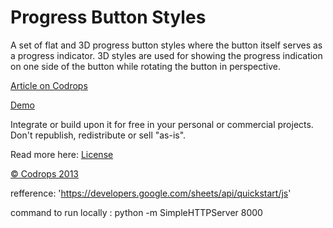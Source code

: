 
Progress Button Styles
=========

A set of flat and 3D progress button styles where the button itself serves as a progress indicator. 3D styles are used for showing the progress indication on one side of the button while rotating the button in perspective.

[Article on Codrops](http://tympanus.net/codrops/?p=17809)

[Demo](http://tympanus.net/Development/ProgressButtonStyles/)

Integrate or build upon it for free in your personal or commercial projects. Don't republish, redistribute or sell "as-is". 

Read more here: [License](http://tympanus.net/codrops/licensing/)


[© Codrops 2013](http://www.codrops.com)

refference: 'https://developers.google.com/sheets/api/quickstart/js'
 
 command to run locally :  python -m SimpleHTTPServer 8000